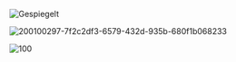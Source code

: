 ![Gespiegelt](https://user-images.githubusercontent.com/109308073/235679067-656f0c24-75ac-416e-87e9-966f54ff2580.jpg)


![200100297-7f2c2df3-6579-432d-935b-680f1b068233](https://user-images.githubusercontent.com/109308073/200102009-b23152ce-91cf-4756-a738-1a74413eeda2.gif)

![100](https://user-images.githubusercontent.com/109308073/209451382-c2c90f77-0c2a-45dc-bd06-1f5418910dd9.jpg)
